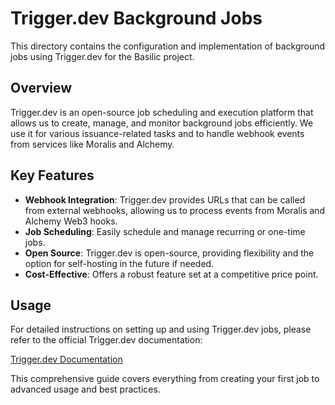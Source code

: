 # Trigger.dev Background Jobs

This directory contains the configuration and implementation of background jobs using Trigger.dev for the Basilic project.

## Overview

Trigger.dev is an open-source job scheduling and execution platform that allows us to create, manage, and monitor background jobs efficiently. We use it for various issuance-related tasks and to handle webhook events from services like Moralis and Alchemy.

## Key Features

- **Webhook Integration**: Trigger.dev provides URLs that can be called from external webhooks, allowing us to process events from Moralis and Alchemy Web3 hooks.
- **Job Scheduling**: Easily schedule and manage recurring or one-time jobs.
- **Open Source**: Trigger.dev is open-source, providing flexibility and the option for self-hosting in the future if needed.
- **Cost-Effective**: Offers a robust feature set at a competitive price point.

## Usage

For detailed instructions on setting up and using Trigger.dev jobs, please refer to the official Trigger.dev documentation:

[Trigger.dev Documentation](https://trigger.dev/docs)

This comprehensive guide covers everything from creating your first job to advanced usage and best practices.

